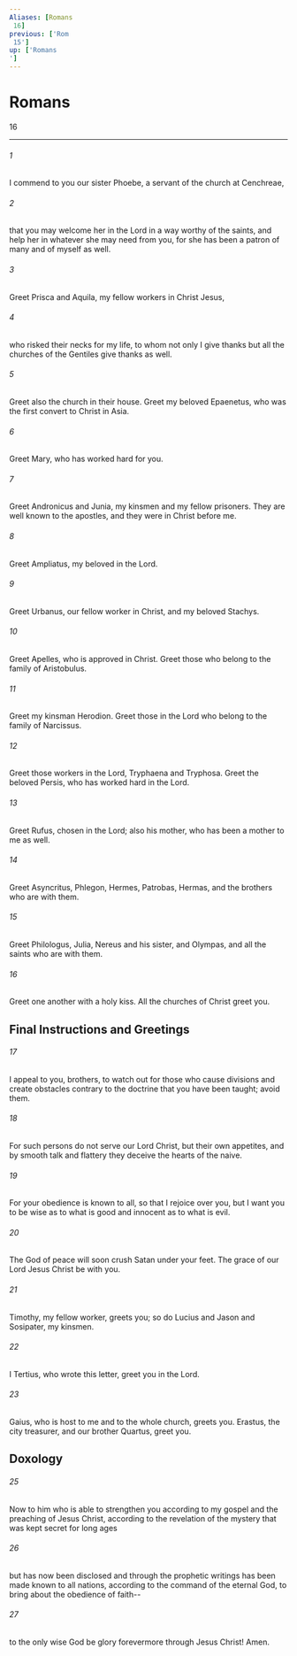 ```yaml
---
Aliases: [Romans 16]
previous: ['Rom 15']
up: ['Romans']
---
```

# Romans 16

***
 

###### 1 
I commend to you our sister Phoebe, a servant of the church at Cenchreae,  

###### 2 
that you may welcome her in the Lord in a way worthy of the saints, and help her in whatever she may need from you, for she has been a patron of many and of myself as well.  

###### 3 
Greet Prisca and Aquila, my fellow workers in Christ Jesus,  

###### 4 
who risked their necks for my life, to whom not only I give thanks but all the churches of the Gentiles give thanks as well.  

###### 5 
Greet also the church in their house. Greet my beloved Epaenetus, who was the first convert to Christ in Asia.  

###### 6 
Greet Mary, who has worked hard for you.  

###### 7 
Greet Andronicus and Junia, my kinsmen and my fellow prisoners. They are well known to the apostles, and they were in Christ before me.  

###### 8 
Greet Ampliatus, my beloved in the Lord.  

###### 9 
Greet Urbanus, our fellow worker in Christ, and my beloved Stachys.  

###### 10 
Greet Apelles, who is approved in Christ. Greet those who belong to the family of Aristobulus.  

###### 11 
Greet my kinsman Herodion. Greet those in the Lord who belong to the family of Narcissus.  

###### 12 
Greet those workers in the Lord, Tryphaena and Tryphosa. Greet the beloved Persis, who has worked hard in the Lord.  

###### 13 
Greet Rufus, chosen in the Lord; also his mother, who has been a mother to me as well.  

###### 14 
Greet Asyncritus, Phlegon, Hermes, Patrobas, Hermas, and the brothers who are with them.  

###### 15 
Greet Philologus, Julia, Nereus and his sister, and Olympas, and all the saints who are with them.  

###### 16 
Greet one another with a holy kiss. All the churches of Christ greet you.  ## Final Instructions and Greetings  

###### 17 
I appeal to you, brothers, to watch out for those who cause divisions and create obstacles contrary to the doctrine that you have been taught; avoid them.  

###### 18 
For such persons do not serve our Lord Christ, but their own appetites, and by smooth talk and flattery they deceive the hearts of the naive.  

###### 19 
For your obedience is known to all, so that I rejoice over you, but I want you to be wise as to what is good and innocent as to what is evil.  

###### 20 
The God of peace will soon crush Satan under your feet. The grace of our Lord Jesus Christ be with you.  

###### 21 
Timothy, my fellow worker, greets you; so do Lucius and Jason and Sosipater, my kinsmen.  

###### 22 
I Tertius, who wrote this letter, greet you in the Lord.  

###### 23 
Gaius, who is host to me and to the whole church, greets you. Erastus, the city treasurer, and our brother Quartus, greet you.  ## Doxology  

###### 25 
Now to him who is able to strengthen you according to my gospel and the preaching of Jesus Christ, according to the revelation of the mystery that was kept secret for long ages  

###### 26 
but has now been disclosed and through the prophetic writings has been made known to all nations, according to the command of the eternal God, to bring about the obedience of faith--  

###### 27 
to the only wise God be glory forevermore through Jesus Christ! Amen.

